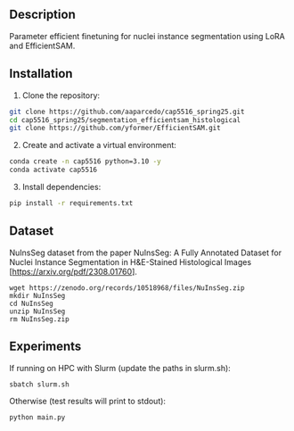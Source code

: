 ## Description
Parameter efficient finetuning for nuclei instance segmentation using LoRA and EfficientSAM.

## Installation
1. Clone the repository:
```bash
git clone https://github.com/aaparcedo/cap5516_spring25.git
cd cap5516_spring25/segmentation_efficientsam_histological
git clone https://github.com/yformer/EfficientSAM.git
```

2. Create and activate a virtual environment:
```bash
conda create -n cap5516 python=3.10 -y
conda activate cap5516
```

3. Install dependencies:
```bash
pip install -r requirements.txt
```

## Dataset
NuInsSeg dataset from the paper NuInsSeg: A Fully Annotated Dataset for Nuclei Instance Segmentation in H&E-Stained Histological Images [https://arxiv.org/pdf/2308.01760].


```
wget https://zenodo.org/records/10518968/files/NuInsSeg.zip
mkdir NuInsSeg
cd NuInsSeg
unzip NuInsSeg
rm NuInsSeg.zip
```

## Experiments 
If running on HPC with Slurm (update the paths in slurm.sh):
```bash
sbatch slurm.sh
```

Otherwise (test results will print to stdout):
```bash
python main.py
```
